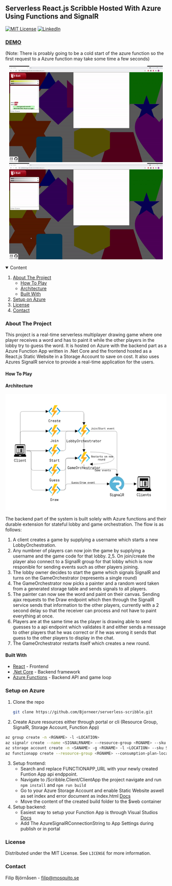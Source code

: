 ## Serverless React.js Scribble Hosted With Azure Using Functions and SignalR

[![MIT License][license-shield]][license-url]
[![LinkedIn][linkedin-shield]][linkedin-url]

### [DEMO](https://scribblestorage.z16.web.core.windows.net/) 
(Note: There is proably going to be a cold start of the azure function so the first request to a Azure function may take some time a few seconds)

<p align="center" float="left">
  <img width="480" height="300" src="Assets/user-guesser.gif">
  <img width="480" height="300" src="Assets/user-painter.gif">
</p>


<details open="open">
  <summary>Content</summary>
  <ol>
    <li>
      <a href="#about-the-project">About The Project</a>
      <ul>
        <li><a href="#how-to-play">How To Play</a></li>
        <li><a href="#architecture">Architecture</a></li>
        <li><a href="#built-with">Built With</a></li>
      </ul>
    </li>
    <li><a href="#setup-on-azure">Setup on Azure</a></li>
    <li><a href="#license">License</a></li>
    <li><a href="#contact">Contact</a></li>
  </ol>
</details>



### About The Project

This project is a real-time serverless multiplayer drawing game where one player receives a word and has to paint it while the other players in the lobby try to guess the word. It is hosted on Azure with the backend part as a Azure Function App written in .Net Core and the frontend hosted as a React.js Static Website in a Storage Account to save on cost. It also uses Azures SignalR service to provide a real-time application for the users.  

#### How To Play

#### Architecture

![alt text][architecture]

The backend part of the system is built solely with Azure functions and their durable extension for stateful lobby and game orchestration. The flow is as follows:
1. A client creates a game by supplying a username which starts a new LobbyOrchestration.
2. Any numbner of players can now join the game by supplying a username and the game code for that lobby.
  2,5. On join/create the player also connect to a SignalR group for that lobby which is now responible for sending events such as other players joining.
3. The lobby owner decides to start the game which signals SignalR and turns on the GameOrchestrator (represents a single round)
4. The GameOrchestrator now picks a painter and a random word taken from a generated storage table and sends signals to all players.
5. The painter can now see the word and paint on their canvas. Sending ajax requests to the Draw endpoint which then through the SignalR service sends that information to the other players, currently with a 2 second delay so that the receiver can process and not have to paint everything at once. 
6. Players are at the same time as the player is drawing able to send guesses to a api endpoint which validates it and either sends a message to other players that he was correct or if he was wrong it sends that guess to the other players to display in the chat. 
7. The GameOrchestrator restarts itself which creates a new round.


#### Built With

* [React](https://reactjs.org/) - Frontend
* [.Net Core](https://docs.microsoft.com/en-us/dotnet/fundamentals/) - Backend framework
* [Azure Functions](https://azure.microsoft.com/en-us/services/functions/) - Backend API and game loop

### Setup on Azure

1. Clone the repo
   ```sh
   git clone https://github.com/Bjorneer/serverless-scribble.git
   ```
2. Create Azure resources either through portal or cli (Resource Group, SignalR, Storage Account, Function App)
  ```sh
  az group create -n <RGNAME> -l <LOCATION>
  az signalr create --name <SIGNALRNAME> --resource-group <RGNAME> --sku Free --unit-count 1
  az storage account create -n <SANAME> -g <RGNAME> -l <LOCATION> --sku Standard_LRS
  az functionapp create --resource-group <RGNAME> --consumption-plan-location <LOCATION> --runtime dotnet --functions-version 3 --name <APPNAME> --storage-account <SANAME>
  ```
3. Setup frontend: 
    * Search and replace FUNCTIONAPP_URL with your newly created Funtion App api endppoint.
    * Navigate to /Scribble.Client/ClientApp the project navigate and run ```npm install``` and ```npm run build```
    * Go to your Azure Storage Account and enable Static Website aswell as set index and error document as index.html [Docs](https://docs.microsoft.com/en-us/azure/storage/blobs/storage-blob-static-website)
    * Move the content of the created build folder to the $web container
4. Setup backend:
    * Easiest way to setup your Function App is through Visual Studios [Docs](https://docs.microsoft.com/sv-se/azure/azure-functions/functions-develop-vs#publish-to-azure)
    * Add The AzureSignalRConnectionString to App Settings during publish or in portal

### License

Distributed under the MIT License. See `LICENSE` for more information.

### Contact

Filip Björnåsen - filip@mosquito.se

[license-shield]: https://img.shields.io/github/license/othneildrew/Best-README-Template.svg?style=for-the-badge
[license-url]: https://github.com/Bjorneer/serverless-scribble/blob/master/LICENSE
[linkedin-shield]: https://img.shields.io/badge/-LinkedIn-black.svg?style=for-the-badge&logo=linkedin&colorB=555
[linkedin-url]: https://www.linkedin.com/in/filip-bj%C3%B6rn%C3%A5sen-b07a7a1b3/
[architecture]: Assets/azure-scribble-architecture.PNG
